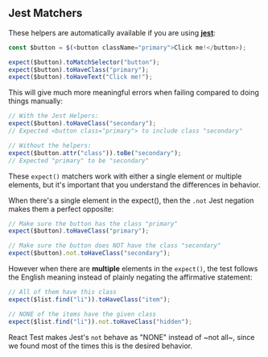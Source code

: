 ## Jest Matchers

These helpers are automatically available if you are using [**jest**](https://jestjs.io/):

```js
const $button = $(<button className="primary">Click me!</button>);

expect($button).toMatchSelector("button");
expect($button).toHaveClass("primary");
expect($button).toHaveText("Click me!");
```

This will give much more meaningful errors when failing compared to doing things manually:

```js
// With the Jest Helpers:
expect($button).toHaveClass("secondary");
// Expected <button class="primary"> to include class "secondary"

// Without the helpers:
expect($button.attr("class")).toBe("secondary");
// Expected "primary" to be "secondary"
```

These `expect()` matchers work with either a single element or multiple elements, but it's important that you understand the differences in behavior.

When there's a single element in the expect(), then the `.not` Jest negation makes them a perfect opposite:

```js
// Make sure the button has the class "primary"
expect($button).toHaveClass("primary");

// Make sure the button does NOT have the class "secondary"
expect($button).not.toHaveClass("secondary");
```

However when there are **multiple** elements in the `expect()`, the test follows the English meaning instead of plainly negating the affirmative statement:

```js
// All of them have this class
expect($list.find("li")).toHaveClass("item");

// NONE of the items have the given class
expect($list.find("li")).not.toHaveClass("hidden");
```

React Test makes Jest's `not` behave as "NONE" instead of ~not all~, since we found most of the times this is the desired behavior.
